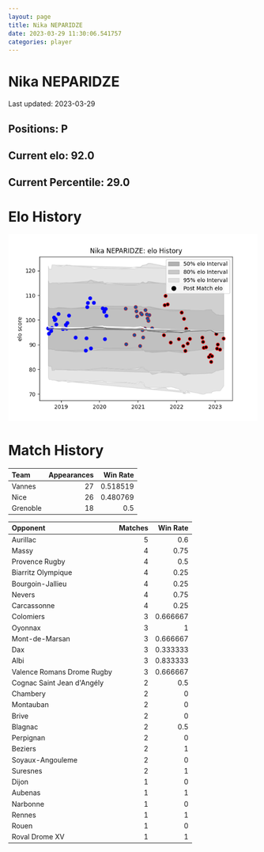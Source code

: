 ```yaml
---  
layout: page  
title: Nika NEPARIDZE  
date: 2023-03-29 11:30:06.541757  
categories: player  
---
```

# Nika NEPARIDZE


Last updated: 2023-03-29
## Positions: P

## Current elo: 92.0

## Current Percentile: 29.0

# Elo History


![elo history](history_NikaNEPARIDZE.png)
# Match History


| Team     |   Appearances |   Win Rate |
|:---------|--------------:|-----------:|
| Vannes   |            27 |   0.518519 |
| Nice     |            26 |   0.480769 |
| Grenoble |            18 |   0.5      |

| Opponent                   |   Matches |   Win Rate |
|:---------------------------|----------:|-----------:|
| Aurillac                   |         5 |   0.6      |
| Massy                      |         4 |   0.75     |
| Provence Rugby             |         4 |   0.5      |
| Biarritz Olympique         |         4 |   0.25     |
| Bourgoin-Jallieu           |         4 |   0.25     |
| Nevers                     |         4 |   0.75     |
| Carcassonne                |         4 |   0.25     |
| Colomiers                  |         3 |   0.666667 |
| Oyonnax                    |         3 |   1        |
| Mont-de-Marsan             |         3 |   0.666667 |
| Dax                        |         3 |   0.333333 |
| Albi                       |         3 |   0.833333 |
| Valence Romans Drome Rugby |         3 |   0.666667 |
| Cognac Saint Jean d'Angély |         2 |   0.5      |
| Chambery                   |         2 |   0        |
| Montauban                  |         2 |   0        |
| Brive                      |         2 |   0        |
| Blagnac                    |         2 |   0.5      |
| Perpignan                  |         2 |   0        |
| Beziers                    |         2 |   1        |
| Soyaux-Angouleme           |         2 |   0        |
| Suresnes                   |         2 |   1        |
| Dijon                      |         1 |   0        |
| Aubenas                    |         1 |   1        |
| Narbonne                   |         1 |   0        |
| Rennes                     |         1 |   1        |
| Rouen                      |         1 |   0        |
| Roval Drome XV             |         1 |   1        |